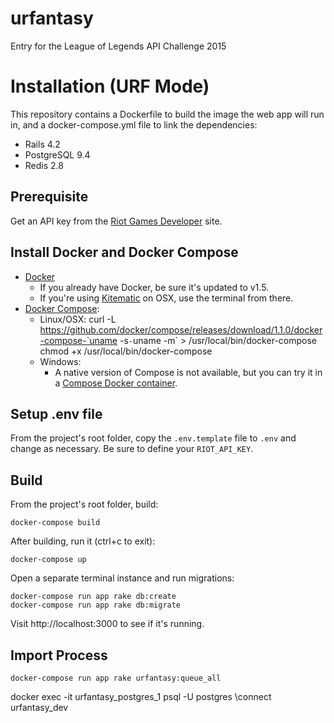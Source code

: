 # urfantasy
Entry for the League of Legends API Challenge 2015

# Installation (URF Mode)
This repository contains a Dockerfile to build the image the web app will run in, and a docker-compose.yml file to link the dependencies:

  * Rails 4.2
  * PostgreSQL 9.4
  * Redis 2.8

## Prerequisite
Get an API key from the [Riot Games Developer] site.

## Install Docker and Docker Compose
  * [Docker]
    * If you already have Docker, be sure it's updated to v1.5.
    * If you're using [Kitematic] on OSX, use the terminal from there.
  * [Docker Compose]:
    * Linux/OSX:
            curl -L https://github.com/docker/compose/releases/download/1.1.0/docker-compose-`uname -s`-`uname -m` > /usr/local/bin/docker-compose
            chmod +x /usr/local/bin/docker-compose
    * Windows:
        * A native version of Compose is not available, but you can try it in a [Compose Docker container].

## Setup .env file
From the project's root folder, copy the `.env.template` file to `.env` and change as necessary. Be sure to define your `RIOT_API_KEY`.

## Build
From the project's root folder, build:

    docker-compose build

After building, run it (ctrl+c to exit):

    docker-compose up

Open a separate terminal instance and run migrations:

    docker-compose run app rake db:create
    docker-compose run app rake db:migrate

Visit http://localhost:3000 to see if it's running.

## Import Process

    docker-compose run app rake urfantasy:queue_all

docker exec -it urfantasy_postgres_1 psql -U postgres
\connect urfantasy_dev

[Riot Games Developer]:https://developer.riotgames.com/
[Docker]:https://docs.docker.com/installation/
[Docker Compose]:https://docs.docker.com/compose/
[Kitematic]:https://kitematic.com/
[Compose Docker container]:https://registry.hub.docker.com/u/dduportal/docker-compose/